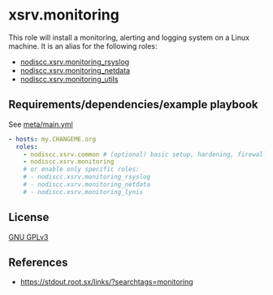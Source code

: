 # xsrv.monitoring

This role will install a monitoring, alerting and logging system on a Linux machine. It is an alias for the following roles:
 - [nodiscc.xsrv.monitoring_rsyslog](../monitoring_rsyslog)
 - [nodiscc.xsrv.monitoring_netdata](../monitoring_netdata)
 - [nodiscc.xsrv.monitoring_utils](../monitoring_utils)

## Requirements/dependencies/example playbook

See [meta/main.yml](meta/main.yml)

```yaml
- hosts: my.CHANGEME.org
  roles:
    - nodiscc.xsrv.common # (optional) basic setup, hardening, firewall
    - nodiscc.xsrv.monitoring
    # or enable only specific roles:
    # - nodiscc.xsrv.monitoring_rsyslog
    # - nodiscc.xsrv.monitoring_netdata
    # - nodiscc.xsrv.monitoring_lynis
```

## License

[GNU GPLv3](../../LICENSE)


## References

- https://stdout.root.sx/links/?searchtags=monitoring
